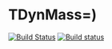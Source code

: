 # **TDynMass**=)
[![Build Status](https://travis-ci.org/ElenaVinogradova/TDynmass.svg?branch=two)](https://travis-ci.org/ElenaVinogradova/TDynmass)
[![Build status](https://ci.appveyor.com/api/projects/status/ukc1lqsahmvwt7ns/branch/two?svg=true)](https://ci.appveyor.com/project/ElenaVinogradova/tdynmass/branch/two)